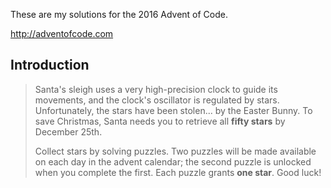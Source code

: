 These are my solutions for the 2016 Advent of Code.

http://adventofcode.com

## Introduction

> Santa's sleigh uses a very high-precision clock to guide its movements, and the clock's oscillator is regulated by stars. Unfortunately, the stars have been stolen... by the Easter Bunny. To save Christmas, Santa needs you to retrieve all **fifty stars** by December 25th.
>
> Collect stars by solving puzzles. Two puzzles will be made available on each day in the advent calendar; the second puzzle is unlocked when you complete the first. Each puzzle grants **one star**. Good luck!

